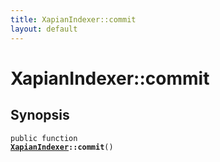 ```yaml
---
title: XapianIndexer::commit
layout: default
---
```


# XapianIndexer::commit

## Synopsis

<code>public function <b><a href="XapianIndexer">XapianIndexer</a>::commit</b>()</code>

